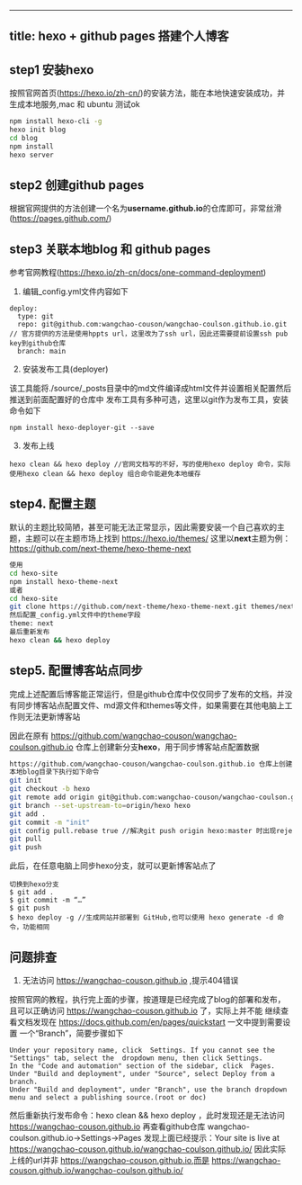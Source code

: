 
---
title: hexo + github pages 搭建个人博客
---

## step1 安装hexo 

按照官网首页(https://hexo.io/zh-cn/)的安装方法，能在本地快速安装成功，并生成本地服务,mac 和 ubuntu 测试ok
```bash
npm install hexo-cli -g
hexo init blog
cd blog
npm install
hexo server
```

## step2 创建github pages
根据官网提供的方法创建一个名为**username.github.io**的仓库即可，非常丝滑(https://pages.github.com/)

## step3 关联本地blog 和 github pages
参考官网教程(https://hexo.io/zh-cn/docs/one-command-deployment)

1. 编辑_config.yml文件内容如下

```
deploy:
  type: git
  repo: git@github.com:wangchao-couson/wangchao-coulson.github.io.git // 官方提供的方法是使用hppts url，这里改为了ssh url，因此还需要提前设置ssh pub key到github仓库
  branch: main
```
2. 安装发布工具(deployer)

该工具能将./source/_posts目录中的md文件编译成html文件并设置相关配置然后推送到前面配置好的仓库中
发布工具有多种可选，这里以git作为发布工具，安装命令如下
```
npm install hexo-deployer-git --save
```
3. 发布上线

```
hexo clean && hexo deploy //官网文档写的不好，写的使用hexo deploy 命令，实际使用hexo clean && hexo deploy 组合命令能避免本地缓存
```

## step4. 配置主题
默认的主题比较简陋，甚至可能无法正常显示，因此需要安装一个自己喜欢的主题，主题可以在主题市场上找到 https://hexo.io/themes/
这里以**next**主题为例：https://github.com/next-theme/hexo-theme-next
```bash
使用
cd hexo-site
npm install hexo-theme-next
或者
cd hexo-site
git clone https://github.com/next-theme/hexo-theme-next.git themes/next
然后配置_config.yml文件中的theme字段
theme: next
最后重新发布
hexo clean && hexo deploy
```
## step5. 配置博客站点同步
完成上述配置后博客能正常运行，但是github仓库中仅仅同步了发布的文档，并没有同步博客站点配置文件、md源文件和themes等文件，如果需要在其他电脑上工作则无法更新博客站

因此在原有 https://github.com/wangchao-couson/wangchao-coulson.github.io 仓库上创建新分支**hexo**，用于同步博客站点配置数据
```bash
https://github.com/wangchao-couson/wangchao-coulson.github.io 仓库上创建新分支**hexo**
本地blog目录下执行如下命令
git init
git checkout -b hexo
git remote add origin git@github.com:wangchao-couson/wangchao-coulson.github.io.git    
git branch --set-upstream-to=origin/hexo hexo   
git add .
git commit -m "init"
git config pull.rebase true //解决git push origin hexo:master 时出现rejected错误
git pull
git push
```

此后，在任意电脑上同步hexo分支，就可以更新博客站点了
```
切换到hexo分支
$ git add .
$ git commit -m “…” 
$ git push
$ hexo deploy -g //生成网站并部署到 GitHub,也可以使用 hexo generate -d 命令，功能相同
```



## 问题排查
1. 无法访问 https://wangchao-couson.github.io ,提示404错误

按照官网的教程，执行完上面的步骤，按道理是已经完成了blog的部署和发布，且可以正确访问 https://wangchao-couson.github.io 了，实际上并不能
继续查看文档发现在 https://docs.github.com/en/pages/quickstart 一文中提到需要设置 一个“Branch”，简要步骤如下
```
Under your repository name, click  Settings. If you cannot see the "Settings" tab, select the  dropdown menu, then click Settings.
In the "Code and automation" section of the sidebar, click  Pages.
Under "Build and deployment", under "Source", select Deploy from a branch.
Under "Build and deployment", under "Branch", use the branch dropdown menu and select a publishing source.(root or doc)
```
然后重新执行发布命令：hexo clean && hexo deploy ，此时发现还是无法访问 https://wangchao-couson.github.io
再查看github仓库 wangchao-coulson.github.io->Settings->Pages 发现上面已经提示：Your site is live at https://wangchao-couson.github.io/wangchao-coulson.github.io/
因此实际上线的url并非 https://wangchao-couson.github.io,而是 https://wangchao-couson.github.io/wangchao-coulson.github.io/